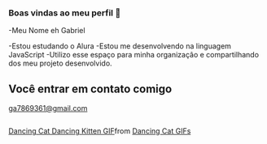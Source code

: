 ### Boas vindas ao meu perfil 👋

-Meu Nome eh Gabriel

-Estou estudando o Alura
-Estou me desenvolvendo na linguagem JavaScript
-Utilizo esse espaço para minha organizaçâo e compartilhando dos meu projeto desenvolvido.

## Você entrar em contato comigo 

ga7869361@gmail.com


![]()
<div class="tenor-gif-embed" data-postid="24303276" data-share-method="host" data-aspect-ratio="1.06667" data-width="100%"><a href="https://tenor.com/view/dancing-cat-dancing-kitten-60fps-boogie-cat-gif-24303276">Dancing Cat Dancing Kitten GIF</a>from <a href="https://tenor.com/search/dancing+cat-gifs">Dancing Cat GIFs</a></div> <script type="text/javascript" async src="https://tenor.com/embed.js"></script>
